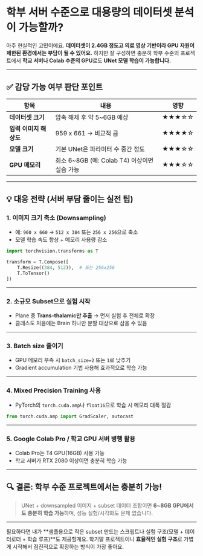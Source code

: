 # 학부 서버 수준으로 대용량의 데이터셋 분석이 가능할까?  
아주 현실적인 고민이에요. **데이터셋이 2.4GB 정도고 의료 영상 기반이라 GPU 자원이 제한된 환경에서는 부담이 될 수 있어요.** 하지만 잘 구성하면 충분히 학부 수준의 프로젝트에서 **학교 서버나 Colab 수준의 GPU**로도 **UNet 모델 학습이 가능합니다.**

---

## ✅ 감당 가능 여부 판단 포인트

| 항목             | 내용                                 | 영향    |
| -------------- | ---------------------------------- | ----- |
| **데이터셋 크기**    | 압축 해제 후 약 5\~6GB 예상                | ★★★☆☆ |
| **입력 이미지 해상도** | 959 x 661 → 비교적 큼                  | ★★★★☆ |
| **모델 크기**      | 기본 UNet은 파라미터 수 중간 정도              | ★★★☆☆ |
| **GPU 메모리**    | 최소 6\~8GB (예: Colab T4) 이상이면 실습 가능 | ★★★☆☆ |

---

## 💡 대응 전략 (서버 부담 줄이는 실전 팁)

### 1. **이미지 크기 축소 (Downsampling)**

* 예: `960 x 660` → `512 x 384` 또는 `256 x 256`으로 축소
* 모델 학습 속도 향상 + 메모리 사용량 감소

```python
import torchvision.transforms as T

transform = T.Compose([
    T.Resize((384, 512)),  # 또는 256x256
    T.ToTensor()
])
```

---

### 2. **소규모 Subset으로 실험 시작**

* Plane 중 **Trans-thalamic만 추출** → 먼저 실험 후 전체로 확장
* 클래스도 처음에는 Brain 하나만 분할 대상으로 삼을 수 있음

---

### 3. **Batch size 줄이기**

* GPU 메모리 부족 시 `batch_size=2` 또는 `1`로 낮추기
* Gradient accumulation 기법 사용해 효과적으로 학습 가능

---

### 4. **Mixed Precision Training 사용**

* PyTorch의 `torch.cuda.amp`나 `float16`으로 학습 시 메모리 대폭 절감

```python
from torch.cuda.amp import GradScaler, autocast
```

---

### 5. **Google Colab Pro / 학교 GPU 서버 병행 활용**

* Colab Pro는 T4 GPU(16GB) 사용 가능
* 학교 서버가 RTX 2080 이상이면 충분히 학습 가능

---

## 🔍 결론: 학부 수준 프로젝트에서는 충분히 가능!

> UNet + downsampled 이미지 + subset 데이터 조합이면 **6\~8GB GPU에서도 충분히 학습 가능**하며, 성능 실험/시각화도 문제 없습니다.

---

필요하다면 내가 \*\*샘플용으로 작은 subset 만드는 스크립트나 실험 구조(모델 + 데이터로더 + 학습 루프)\*\*도 제공할게요. 학기말 프로젝트이니 **효율적인 실험 구조**로 가볍게 시작해서 점진적으로 확장하는 방식이 가장 좋아요.
